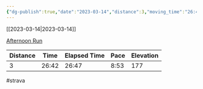 ```yaml
---
{"dg-publish":true,"date":"2023-03-14","distance":3,"moving_time":"26:42","elapsed_time":"26:47","pace":"8:53","total_elevation_gain":177,"url":"https://www.strava.com/activities/8715927061","permalink":"/01-personal/strava/2023-03-14-afternoon-run/","dgPassFrontmatter":true}
---
```



[[2023-03-14\|2023-03-14]]

[Afternoon Run](https://www.strava.com/activities/8715927061)

| Distance | Time  | Elapsed Time | Pace | Elevation |
| -------- | ----- | ------------ | ---- | --------- |
| 3        | 26:42 | 26:47        | 8:53 | 177       |




#strava
